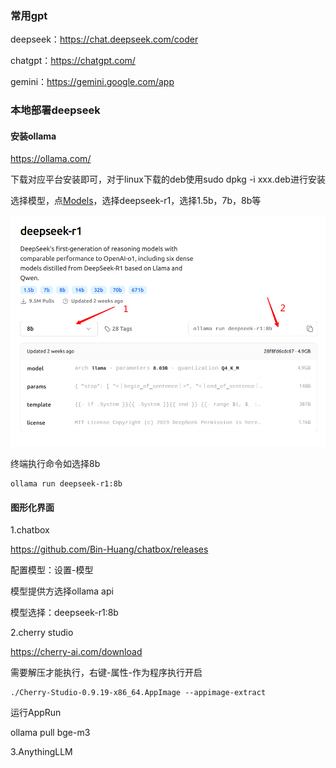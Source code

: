 ### 常用gpt
deepseek：https://chat.deepseek.com/coder

chatgpt：https://chatgpt.com/

gemini：https://gemini.google.com/app

### 本地部署deepseek

#### 安装ollama
https://ollama.com/

下载对应平台安装即可，对于linux下载的deb使用sudo dpkg -i xxx.deb进行安装

选择模型，点[Models](https://ollama.com/library/deepseek-r1:8b)，选择deepseek-r1，选择1.5b，7b，8b等

![](./img/gpt.png)

终端执行命令如选择8b
```shell
ollama run deepseek-r1:8b
```

#### 图形化界面

1.chatbox

https://github.com/Bin-Huang/chatbox/releases

配置模型：设置-模型

模型提供方选择ollama api

模型选择：deepseek-r1:8b

2.cherry studio

https://cherry-ai.com/download

需要解压才能执行，右键-属性-作为程序执行开启
```shell
./Cherry-Studio-0.9.19-x86_64.AppImage --appimage-extract
```

运行AppRun

ollama pull bge-m3

3.AnythingLLM
